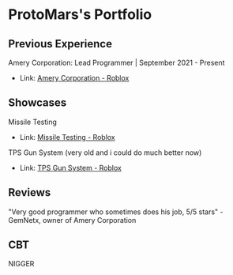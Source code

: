# ProtoMars's Portfolio

## Previous Experience

Amery Corporation: Lead Programmer | September 2021 - Present
 - Link: [Amery Corporation - Roblox](https://www.roblox.com/groups/8234266/Amery-Corporation#!/about)

## Showcases

Missile Testing
- Link: [Missile Testing - Roblox](https://www.roblox.com/games/7062804647/Missile-Testing-TZF)

TPS Gun System (very old and i could do much better now)
- Link: [TPS Gun System - Roblox](https://www.roblox.com/games/6540765133/Project-Tartarus)

## Reviews

"Very good programmer who sometimes does his job, 5/5 stars" - GemNetx, owner of Amery Corporation


## CBT

NIGGER

